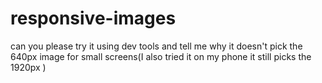 # responsive-images
can you please try it using dev tools and tell me why it doesn't pick the 640px image for small screens(I also tried it on my phone it still picks the 1920px )
